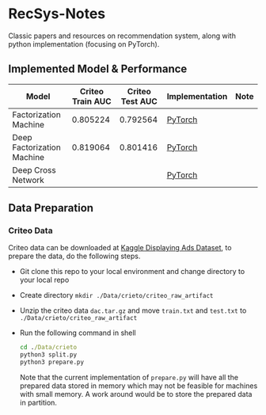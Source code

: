 # RecSys-Notes

Classic papers and resources on recommendation system, along with python implementation (focusing on PyTorch).

## Implemented Model & Performance

Model | Criteo Train AUC | Criteo Test AUC | Implementation | Note
--- | --- | --- | --- | ---
Factorization Machine | 0.805224 | 0.792564 | [PyTorch](https://github.com/ywu94/RecSys-Notes/blob/master/Implementations/FM_BinClf_Torch.py) | 
Deep Factorization Machine | 0.819064 | 0.801416 | [PyTorch](https://github.com/ywu94/RecSys-Notes/blob/master/Implementations/DeepFM_BinClf_Torch.py) | 
Deep Cross Network | | | [PyTorch](https://github.com/ywu94/RecSys-Notes/blob/master/Implementations/DCN_BinClf_Torch.py) |  

## Data Preparation

### Criteo Data

Criteo data can be downloaded at [Kaggle Displaying Ads Dataset](http://labs.criteo.com/2014/02/download-kaggle-display-advertising-challenge-dataset/), to prepare the data, do the following steps.

* Git clone this repo to your local environment and change directory to your local repo

* Create directory `mkdir ./Data/crieto/criteo_raw_artifact`

* Unzip the criteo data `dac.tar.gz` and move `train.txt` and `test.txt` to `./Data/crieto/criteo_raw_artifact`

* Run the following command in shell

   ```bat
   cd ./Data/crieto
   python3 split.py
   python3 prepare.py
   ```
   
   Note that the current implementation of `prepare.py` will have all the prepared data stored in memory which may not be feasible for machines with small memory. A work around would be to store the prepared data in partition.

